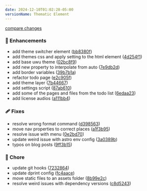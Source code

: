 ```yaml
---
date: 2024-12-10T01:02:28-05:00
versionName: Thematic Element
---
```


[compare changes](https://github.com/madcampos/madcampos/compare/v4.1.0...v4.2.0)

### 🚀 Enhancements

- add theme switcher element ([bb8380f](https://github.com/madcampos/madcampos/commit/bb8380f))
- add themes css and apply setting to the html element ([4d254f1](https://github.com/madcampos/madcampos/commit/4d254f1))
- add base uwu theme ([02bc8f9](https://github.com/madcampos/madcampos/commit/02bc8f9))
- add new property to interpolate from auto ([7e9db2d](https://github.com/madcampos/madcampos/commit/7e9db2d))
- add border variables ([39b7b1a](https://github.com/madcampos/madcampos/commit/39b7b1a))
- refactor todo page ([e2c905f](https://github.com/madcampos/madcampos/commit/e2c905f))
- add theme layer ([7b44667](https://github.com/madcampos/madcampos/commit/7b44667))
- add settings script ([87ab610](https://github.com/madcampos/madcampos/commit/87ab610))
- add some of the pages and files from the todo list ([6edaa23](https://github.com/madcampos/madcampos/commit/6edaa23))
- add license audios ([a111bb4](https://github.com/madcampos/madcampos/commit/a111bb4))

### 🩹 Fixes

- resolve wrong format command ([d398563](https://github.com/madcampos/madcampos/commit/d398563))
- move nav properties to correct places ([a1f3b95](https://github.com/madcampos/madcampos/commit/a1f3b95))
- resolve issue with menu ([0e2bd70](https://github.com/madcampos/madcampos/commit/0e2bd70))
- update weird issue with astro env config ([3a0389b](https://github.com/madcampos/madcampos/commit/3a0389b))
- typos on blog posts ([9ff3b15](https://github.com/madcampos/madcampos/commit/9ff3b15))

### 🏡 Chore

- update git hooks ([7232864](https://github.com/madcampos/madcampos/commit/7232864))
- update dprint config ([fc4aace](https://github.com/madcampos/madcampos/commit/fc4aace))
- move static files to an assets folder ([8b99e2c](https://github.com/madcampos/madcampos/commit/8b99e2c))
- resolve weird issues with dependency versions ([c8d5243](https://github.com/madcampos/madcampos/commit/c8d5243))
